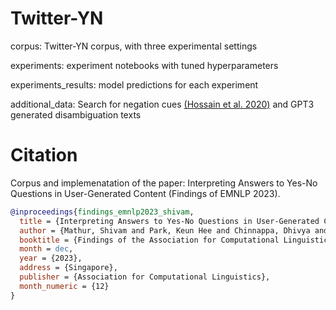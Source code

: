 # Twitter-YN

corpus: Twitter-YN corpus, with three experimental settings

experiments: experiment notebooks with tuned hyperparameters

experiments_results: model predictions for each experiment

additional_data: Search for negation cues [(Hossain et al. 2020)](https://github.com/mosharafhossain/negation-cue) and GPT3 generated disambiguation texts

# Citation
Corpus and implemenatation of the paper: Interpreting Answers to Yes-No Questions in User-Generated Content (Findings of EMNLP 2023).

```bibtex
@inproceedings{findings_emnlp2023_shivam,
  title = {Interpreting Answers to Yes-No Questions in User-Generated Content},
  author = {Mathur, Shivam and Park, Keun Hee and Chinnappa, Dhivya and Kotamraju, Saketh and Blanco, Eduardo},
  booktitle = {Findings of the Association for Computational Linguistics: EMNLP 2023},
  month = dec,
  year = {2023},
  address = {Singapore},
  publisher = {Association for Computational Linguistics},
  month_numeric = {12}
}
```
